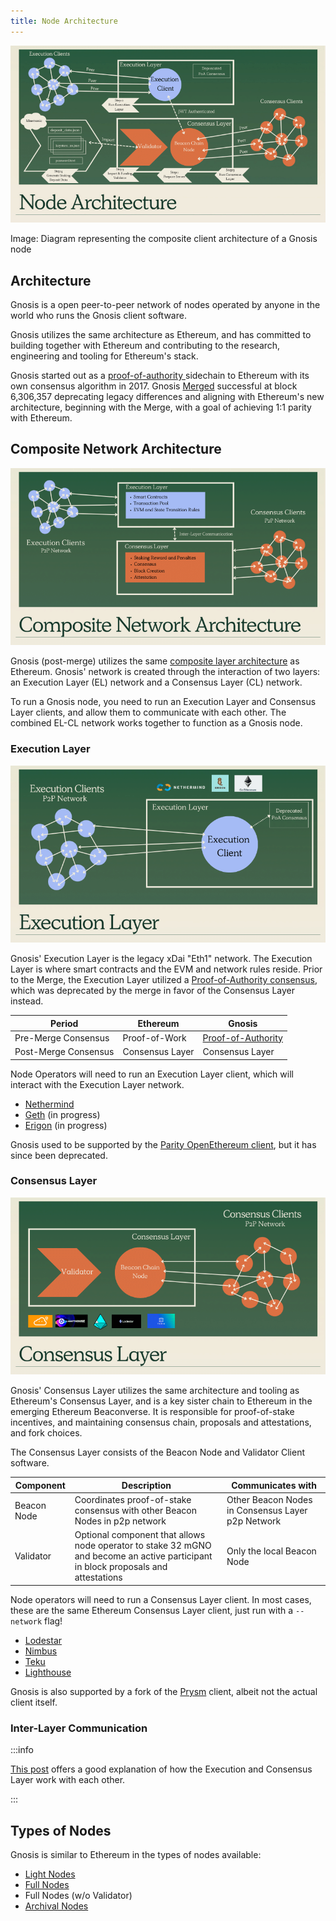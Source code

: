 ```yaml
---
title: Node Architecture
---
```


![](../../static/img/node/node-architecture.png)

Image: Diagram representing the composite client architecture of a Gnosis node

## Architecture

Gnosis is a open peer-to-peer network of nodes operated by anyone in the world who runs the Gnosis client software. 

Gnosis utilizes the same architecture as Ethereum, and has committed to building together with Ethereum and contributing to the research, engineering and tooling for Ethereum's stack. 

Gnosis started out as a [proof-of-authority ](../specs/consensus/aura.md) sidechain to Ethereum with its own consensus algorithm in 2017. Gnosis [Merged](/updates/2022/12/10/merge) successful at block 6,306,357 deprecating legacy differences and aligning with Ethereum's new architecture, beginning with the Merge, with a goal of achieving 1:1 parity with Ethereum. 

## Composite Network Architecture

![](../../static/img/node/composite-networks.png)

Gnosis (post-merge) utilizes the same [composite layer architecture](https://hackmd.io/@n0ble/the-merge-terminology) as Ethereum. Gnosis' network is created through the interaction of two layers: an Execution Layer (EL) network and a Consensus Layer (CL) network. 

To run a Gnosis node, you need to run an Execution Layer and Consensus Layer clients, and allow them to communicate with each other. The combined EL-CL network works together to function as a Gnosis node. 

### Execution Layer

![](../../static/img/node/execution-layer-architecture.png)

Gnosis' Execution Layer is the legacy xDai "Eth1" network. The Execution Layer is where smart contracts and the EVM and network rules reside. Prior to the Merge, the Execution Layer utilized a [Proof-of-Authority consensus](../specs/consensus/aura.md), which was deprecated by the merge in favor of the Consensus Layer instead. 

| Period               | Ethereum        | Gnosis                                              |
| -------------------- | --------------- | --------------------------------------------------- |
| Pre-Merge Consensus  | Proof-of-Work   | [Proof-of-Authority](../specs/consensus/aura.md) |
| Post-Merge Consensus | Consensus Layer | Consensus Layer                                     |

Node Operators will need to run an Execution Layer client, which will interact with the Execution Layer network. 

- [Nethermind](./guide/execution/nethermind.md)
- [Geth](./guide/execution/geth.md) (in progress)
- [Erigon](./guide/execution/erigon.md) (in progress)

Gnosis used to be supported by the [Parity OpenEthereum client](./guide/execution/openethereum.md), but it has since been deprecated. 

### Consensus Layer

![](../../static/img/node/consensus-layer-architecture.png)

Gnosis' Consensus Layer utilizes the same architecture and tooling as Ethereum's Consensus Layer, and is a key sister chain to Ethereum in the emerging Ethereum Beaconverse. It is responsible for proof-of-stake incentives, and maintaining consensus chain, proposals and attestations, and fork choices. 

The Consensus Layer consists of the Beacon Node and Validator Client software. 

| Component   | Description                                                                                                                        | Communicates with                                 |
| ----------- | ---------------------------------------------------------------------------------------------------------------------------------- | ------------------------------------------------- |
| Beacon Node | Coordinates proof-of-stake consensus with other Beacon Nodes in p2p network                                                        | Other Beacon Nodes in Consensus Layer p2p Network |
| Validator   | Optional component that allows node operator to stake 32 mGNO and become an active participant in block proposals and attestations | Only the local Beacon Node                        |


Node operators will need to run a Consensus Layer client. In most cases, these are the same Ethereum Consensus Layer client, just run with a `--network` flag!

- [Lodestar](./guide/beacon/lodestar.md)
- [Nimbus](./guide/beacon/nimbus.md)
- [Teku](./guide/beacon/teku.md)
- [Lighthouse](./guide/beacon/lighthouse.md)

Gnosis is also supported by a fork of the [Prysm](./guide/beacon/prysm.md) client, albeit not the actual client itself. 

### Inter-Layer Communication

:::info

[This post](https://hackmd.io/@n0ble/ethereum_consensus_upgrade_mainnet_perspective) offers a good explanation of how the Execution and Consensus Layer work with each other. 

:::

## Types of Nodes

Gnosis is similar to Ethereum in the types of nodes available: 

- [Light Nodes](https://ethereum.org/en/developers/docs/nodes-and-clients/#light-node)
- [Full Nodes](https://ethereum.org/en/developers/docs/nodes-and-clients/#full-node)
- Full Nodes (w/o Validator)
- [Archival Nodes](https://ethereum.org/en/developers/docs/nodes-and-clients/#archive-node)